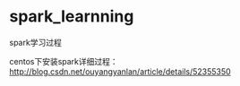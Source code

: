 # spark_learnning
spark学习过程

centos下安装spark详细过程：http://blog.csdn.net/ouyangyanlan/article/details/52355350

